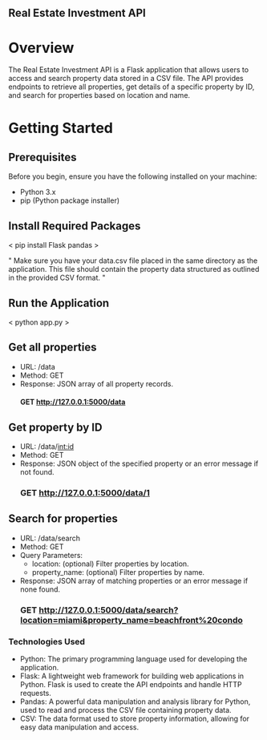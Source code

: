 
## Real Estate Investment API

# Overview
The Real Estate Investment API is a Flask application that allows users to access and search property data stored in a CSV file. The API provides endpoints to retrieve all properties, get details of a specific property by ID, and search for properties based on location and name.

# Getting Started
## Prerequisites
Before you begin, ensure you have the following installed on your machine:

- Python 3.x
- pip (Python package installer)

## Install Required Packages
< pip install Flask pandas >

" Make sure you have your data.csv file placed in the same directory as the application. This file should contain the property data structured as outlined in the provided CSV format. "

## Run the Application
< python app.py >

## Get all properties
- URL: /data
- Method: GET
- Response: JSON array of all property records.
  #### GET http://127.0.0.1:5000/data

## Get property by ID
- URL: /data/<int:id>
- Method: GET
- Response: JSON object of the specified property or an error message if not found.
  ### GET http://127.0.0.1:5000/data/1

## Search for properties
- URL: /data/search
- Method: GET
- Query Parameters:
  - location: (optional) Filter properties by location.
  - property_name: (optional) Filter properties by name.
- Response: JSON array of matching properties or an error message if none found.
  ### GET http://127.0.0.1:5000/data/search?location=miami&property_name=beachfront%20condo

### Technologies Used
- Python: The primary programming language used for developing the application.
- Flask: A lightweight web framework for building web applications in Python. Flask is used to create the API endpoints and handle HTTP requests.
- Pandas: A powerful data manipulation and analysis library for Python, used to read and process the CSV file containing property data.
- CSV: The data format used to store property information, allowing for easy data manipulation and access.

